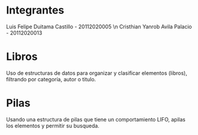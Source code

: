 # Integrantes
Luis Felipe Duitama Castillo - 20112020005 \n
Cristhian Yanrob Avila Palacio - 20112020013

# Libros
Uso de estructuras de datos para organizar y clasificar elementos (libros), filtrando por categoría, autor o titulo.

# Pilas

Usando una estructura de pilas que tiene un comportamiento LIFO, apilas los elementos y permitir su busqueda.

